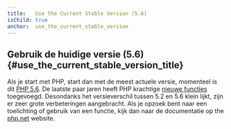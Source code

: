 ```yaml
---
title:   Use the Current Stable Version (5.6)
isChild: true
anchor:  use_the_current_stable_version
---
```


## Gebruik de huidige versie (5.6) {#use_the_current_stable_version_title}

Als je start met PHP, start dan met de meest actuele versie, momenteel is dit [PHP 5.6][php-release]. De laatste paar jaren heeft PHP krachtige [nieuwe functies](#language_highlights) toegevoegd. Desondanks het versieverschil tussen 5.2 en 5.6 klein lijkt, zijn er zeer grote verbeteringen aangebracht. Als je opzoek bent naar een toelichting of gebruik van een functie, kijk dan naar de documentatie op the [php.net][php-docs] website.

[php-release]: http://php.net/downloads.php
[php-docs]: http://php.net/manual/
